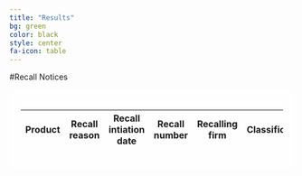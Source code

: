 ```yaml
---
title: "Results"
bg: green
color: black
style: center
fa-icon: table
---
```


#Recall Notices

<div style="background-color: rgba(255, 255, 255, .8); border-radius: 10px; padding: 20px;">
	<table id="themeTable" class="display">
		<thead>
			<tr>
				<th>Product</th>
				<th>Recall reason</th>
				<th>Recall intiation date</th>
				<th>Recall number</th>
				<th>Recalling firm</th>
				<th>Classification</th>
				<th>Code info</th>
				<th>Distribution pattern</th>
			</tr>
		</thead>
		<tbody id="table_body">
		</tbody>
	</table>
</div>